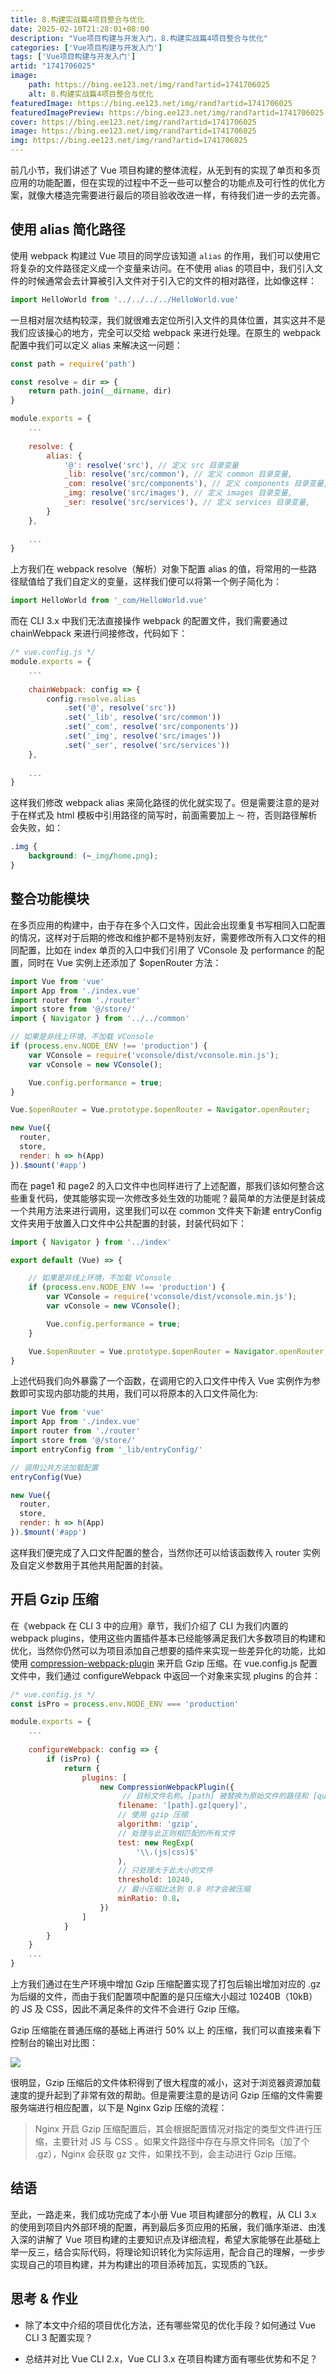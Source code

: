 ```yaml
---
title: 8.构建实战篇4项目整合与优化
date: 2025-02-10T21:28:01+08:00
description: "Vue项目构建与开发入门，8.构建实战篇4项目整合与优化"
categories: ['Vue项目构建与开发入门']
tags: ['Vue项目构建与开发入门']
artid: "1741706025"
image:
    path: https://bing.ee123.net/img/rand?artid=1741706025
    alt: 8.构建实战篇4项目整合与优化
featuredImage: https://bing.ee123.net/img/rand?artid=1741706025
featuredImagePreview: https://bing.ee123.net/img/rand?artid=1741706025
cover: https://bing.ee123.net/img/rand?artid=1741706025
image: https://bing.ee123.net/img/rand?artid=1741706025
img: https://bing.ee123.net/img/rand?artid=1741706025
---
```




前几小节，我们讲述了 Vue 项目构建的整体流程，从无到有的实现了单页和多页应用的功能配置，但在实现的过程中不乏一些可以整合的功能点及可行性的优化方案，就像大楼造完需要进行最后的项目验收改进一样，有待我们进一步的去完善。

## 使用 alias 简化路径

使用 webpack 构建过 Vue 项目的同学应该知道 `alias` 的作用，我们可以使用它将复杂的文件路径定义成一个变量来访问。在不使用 alias 的项目中，我们引入文件的时候通常会去计算被引入文件对于引入它的文件的相对路径，比如像这样：

```javascript
import HelloWorld from '../../../../HelloWorld.vue'
```

一旦相对层次结构较深，我们就很难去定位所引入文件的具体位置，其实这并不是我们应该操心的地方，完全可以交给 webpack 来进行处理。在原生的 webpack 配置中我们可以定义 alias 来解决这一问题：

```javascript
const path = require('path')

const resolve = dir => {
    return path.join(__dirname, dir)
}

module.exports = {
    ...
    
    resolve: {
        alias: {
            '@': resolve('src'), // 定义 src 目录变量
            _lib: resolve('src/common'), // 定义 common 目录变量,
            _com: resolve('src/components'), // 定义 components 目录变量,
            _img: resolve('src/images'), // 定义 images 目录变量,
            _ser: resolve('src/services'), // 定义 services 目录变量,
        }
    },
    
    ...
}
```

上方我们在 webpack resolve（解析）对象下配置 alias 的值，将常用的一些路径赋值给了我们自定义的变量，这样我们便可以将第一个例子简化为：

```javascript
import HelloWorld from '_com/HelloWorld.vue'
```

而在 CLI 3.x 中我们无法直接操作 webpack 的配置文件，我们需要通过 chainWebpack 来进行间接修改，代码如下：

```javascript
/* vue.config.js */
module.exports = {
    ...
    
    chainWebpack: config => {
        config.resolve.alias
            .set('@', resolve('src'))
            .set('_lib', resolve('src/common'))
            .set('_com', resolve('src/components'))
            .set('_img', resolve('src/images'))
            .set('_ser', resolve('src/services'))
    },
    
    ...
}
```
这样我们修改 webpack alias 来简化路径的优化就实现了。但是需要注意的是对于在样式及 html 模板中引用路径的简写时，前面需要加上 `～` 符，否则路径解析会失败，如：

```css
.img {
    background: (~_img/home.png);
}
```

## 整合功能模块

在多页应用的构建中，由于存在多个入口文件，因此会出现重复书写相同入口配置的情况，这样对于后期的修改和维护都不是特别友好，需要修改所有入口文件的相同配置，比如在 index 单页的入口中我们引用了 VConsole 及 performance 的配置，同时在 Vue 实例上还添加了 $openRouter 方法：

```javascript
import Vue from 'vue'
import App from './index.vue'
import router from './router'
import store from '@/store/'
import { Navigator } from '../../common'

// 如果是非线上环境，不加载 VConsole
if (process.env.NODE_ENV !== 'production') {
    var VConsole = require('vconsole/dist/vconsole.min.js');
    var vConsole = new VConsole();

    Vue.config.performance = true;
}

Vue.$openRouter = Vue.prototype.$openRouter = Navigator.openRouter;

new Vue({
  router,
  store,
  render: h => h(App)
}).$mount('#app')
```
而在 page1 和 page2 的入口文件中也同样进行了上述配置，那我们该如何整合这些重复代码，使其能够实现一次修改多处生效的功能呢？最简单的方法便是封装成一个共用方法来进行调用，这里我们可以在 common 文件夹下新建 entryConfig 文件夹用于放置入口文件中公共配置的封装，封装代码如下：

```javascript
import { Navigator } from '../index'

export default (Vue) => {

    // 如果是非线上环境，不加载 VConsole
    if (process.env.NODE_ENV !== 'production') {
        var VConsole = require('vconsole/dist/vconsole.min.js');
        var vConsole = new VConsole();

        Vue.config.performance = true;
    }

    Vue.$openRouter = Vue.prototype.$openRouter = Navigator.openRouter;
}
```
上述代码我们向外暴露了一个函数，在调用它的入口文件中传入 Vue 实例作为参数即可实现内部功能的共用，我们可以将原本的入口文件简化为:

```javascript
import Vue from 'vue'
import App from './index.vue'
import router from './router'
import store from '@/store/'
import entryConfig from '_lib/entryConfig/'

// 调用公共方法加载配置
entryConfig(Vue)

new Vue({
  router,
  store,
  render: h => h(App)
}).$mount('#app')
```
这样我们便完成了入口文件配置的整合，当然你还可以给该函数传入 router 实例及自定义参数用于其他共用配置的封装。

## 开启 Gzip 压缩

在《webpack 在 CLI 3 中的应用》章节，我们介绍了 CLI 为我们内置的 webpack plugins，使用这些内置插件基本已经能够满足我们大多数项目的构建和优化，当然你仍然可以为项目添加自己想要的插件来实现一些差异化的功能，比如使用 [compression-webpack-plugin](https://www.npmjs.com/package/compression-webpack-plugin) 来开启 Gzip 压缩。在 vue.config.js 配置文件中，我们通过 configureWebpack 中返回一个对象来实现 plugins 的合并：

```javascript
/* vue.config.js */
const isPro = process.env.NODE_ENV === 'production'

module.exports = {
    ...
    
    configureWebpack: config => {
        if (isPro) {
            return {
                plugins: [
                    new CompressionWebpackPlugin({
                         // 目标文件名称。[path] 被替换为原始文件的路径和 [query] 查询
                        filename: '[path].gz[query]',
                        // 使用 gzip 压缩
                        algorithm: 'gzip', 
                        // 处理与此正则相匹配的所有文件
                        test: new RegExp(
                            '\\.(js|css)$'
                        ),
                        // 只处理大于此大小的文件
                        threshold: 10240,
                        // 最小压缩比达到 0.8 时才会被压缩
                        minRatio: 0.8，
                    })
                ]
            }
        }
    }
    ...
}
```
上方我们通过在生产环境中增加 Gzip 压缩配置实现了打包后输出增加对应的 .gz 为后缀的文件，而由于我们配置项中配置的是只压缩大小超过 10240B（10kB）的 JS 及 CSS，因此不满足条件的文件不会进行 Gzip 压缩。

Gzip 压缩能在普通压缩的基础上再进行 50% 以上 的压缩，我们可以直接来看下控制台的输出对比图：

![](https://p1-jj.byteimg.com/tos-cn-i-t2oaga2asx/gold-user-assets/2018/8/19/1654de7a38472ab8~tplv-t2oaga2asx-image.image)

很明显，Gzip 压缩后的文件体积得到了很大程度的减小，这对于浏览器资源加载速度的提升起到了非常有效的帮助。但是需要注意的是访问 Gzip 压缩的文件需要服务端进行相应配置，以下是 Nginx Gzip 压缩的流程：

> Nginx 开启 Gzip 压缩配置后，其会根据配置情况对指定的类型文件进行压缩，主要针对 JS 与 CSS 。如果文件路径中存在与原文件同名（加了个 .gz），Nginx 会获取 gz 文件，如果找不到，会主动进行 Gzip 压缩。

## 结语

至此，一路走来，我们成功完成了本小册 Vue 项目构建部分的教程，从 CLI 3.x 的使用到项目内外部环境的配置，再到最后多页应用的拓展，我们循序渐进、由浅入深的讲解了 Vue 项目构建的主要知识点及详细流程，希望大家能够在此基础上举一反三，结合实际代码，将理论知识转化为实际运用，配合自己的理解，一步步实现自己的项目构建，并为构建出的项目添砖加瓦，实现质的飞跃。

## 思考 & 作业

* 除了本文中介绍的项目优化方法，还有哪些常见的优化手段？如何通过 Vue CLI 3 配置实现？

* 总结并对比 Vue CLI 2.x，Vue CLI 3.x 在项目构建方面有哪些优势和不足？
